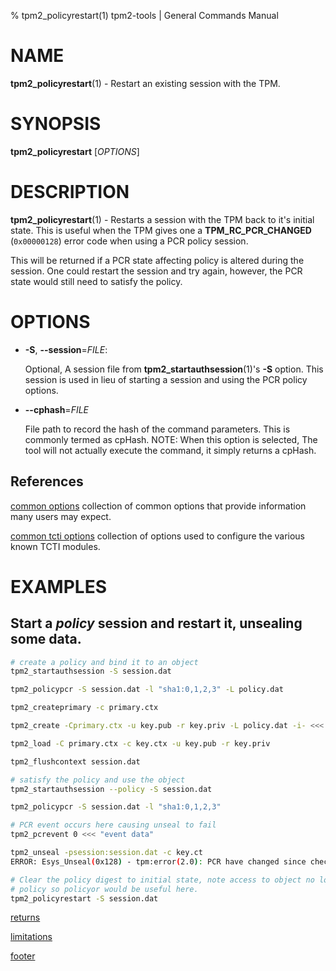 % tpm2_policyrestart(1) tpm2-tools | General Commands Manual

# NAME

**tpm2_policyrestart**(1) - Restart an existing session with the TPM.

# SYNOPSIS

**tpm2_policyrestart** [*OPTIONS*]

# DESCRIPTION

**tpm2_policyrestart**(1) - Restarts a session with the TPM back to it's
initial state. This is useful when the TPM gives one a **TPM_RC_PCR_CHANGED**
(`0x00000128`) error code when using a PCR policy session.

This will be returned if a PCR state affecting policy is altered during the
session. One could restart the session and try again, however, the PCR state
would still need to satisfy the policy.

# OPTIONS

  * **-S**, **\--session**=_FILE_:

    Optional, A session file from **tpm2_startauthsession**(1)'s **-S** option.
    This session is used in lieu of starting a session and using the PCR policy
    options.
    
  * **\--cphash**=_FILE_

    File path to record the hash of the command parameters. This is commonly
    termed as cpHash. NOTE: When this option is selected, The tool will not
    actually execute the command, it simply returns a cpHash.

## References

[common options](common/options.md) collection of common options that provide
information many users may expect.

[common tcti options](common/tcti.md) collection of options used to configure
the various known TCTI modules.

# EXAMPLES

## Start a *policy* session and restart it, unsealing some data.

```bash
# create a policy and bind it to an object
tpm2_startauthsession -S session.dat

tpm2_policypcr -S session.dat -l "sha1:0,1,2,3" -L policy.dat

tpm2_createprimary -c primary.ctx

tpm2_create -Cprimary.ctx -u key.pub -r key.priv -L policy.dat -i- <<< "secret"

tpm2_load -C primary.ctx -c key.ctx -u key.pub -r key.priv

tpm2_flushcontext session.dat

# satisfy the policy and use the object
tpm2_startauthsession --policy -S session.dat

tpm2_policypcr -S session.dat -l "sha1:0,1,2,3"

# PCR event occurs here causing unseal to fail
tpm2_pcrevent 0 <<< "event data"

tpm2_unseal -psession:session.dat -c key.ct
ERROR: Esys_Unseal(0x128) - tpm:error(2.0): PCR have changed since checked

# Clear the policy digest to initial state, note access to object no longer allowed by
# policy so policyor would be useful here.
tpm2_policyrestart -S session.dat
```

[returns](common/returns.md)

[limitations](common/policy-limitations.md)

[footer](common/footer.md)
